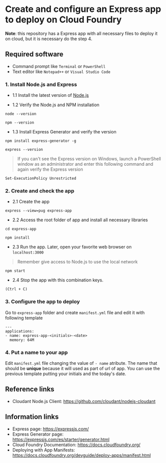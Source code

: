 # Create and configure an Express app to deploy on Cloud Foundry

**Note**: this repository has a Express app with all necessary files to deploy it on cloud, but it is necessary do the step 4.

## Required software
* Command prompt like `Terminal` or `PowerShell`
* Text editor like `Notepad++` or `Visual Studio Code`

### 1. Install Node.js and Express
* 1.1 Install the latest version of [Node.js](https://nodejs.org/en/)

* 1.2 Verify the Node.js and NPM installation
```
node --version
```
```
npm --version
```

* 1.3 Install Express Generator and verify the version
```
npm install express-generator -g
```
```
express --version
```

> If you can't see the Express version on Windows, launch a PowerShell window as an administrator and enter this following command and again verify the Express version
```
Set-ExecutionPolicy Unrestricted
```

### 2. Create and check the app
* 2.1 Create the app
```
express --view=pug express-app
```

* 2.2 Access the root folder of app and install all necessary libraries
```
cd express-app
```
```
npm install
```

* 2.3 Run the app. Later, open your favorite web browser on `localhost:3000`
> Remember give access to Node.js to use the local network 
```
npm start
```

* 2.4 Stop the app with this combination keys.
```
(Ctrl + C)
```

### 3. Configure the app to deploy
Go to `express-app` folder and create `manifest.yml` file and edit it with following template
```
---
applications:
- name: express-app-<initials>-<date>
  memory: 64M
```

### 4. Put a name to your app
Edit `manifest.yml` file changing the value of `- name` atribute. The name that should be **unique** because it will used as part of url of app. You can use the previous template putting your initials and the today's date.

## Reference links
* Cloudant Node.js Client: https://github.com/cloudant/nodejs-cloudant

## Information links
* Express page: https://expressjs.com/
* Express Generator page: https://expressjs.com/es/starter/generator.html
* Cloud Foundry Documentation: https://docs.cloudfoundry.org/ 
* Deploying with App Manifests: https://docs.cloudfoundry.org/devguide/deploy-apps/manifest.html